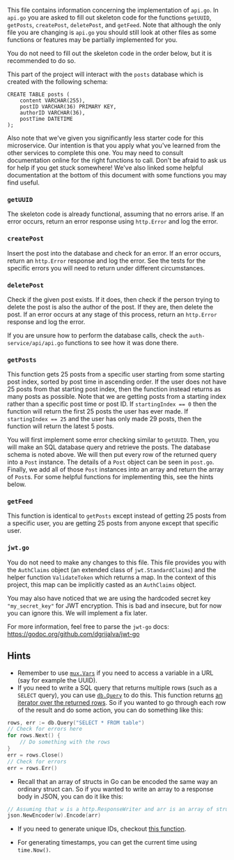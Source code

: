 This file contains information concerning the implementation of `api.go`. In `api.go` you are asked to fill out skeleton code for the functions `getUUID`, `getPosts`, `createPost`, `deletePost`, and `getFeed`. Note that although the only file you are changing is `api.go` you should still look at other files as some functions or features may be partially implemented for you.

You do not need to fill out the skeleton code in the order below, but it is recommended to do so.

This part of the project will interact with the `posts` database which is created with the following schema:

```
CREATE TABLE posts (
    content VARCHAR(255),
    postID VARCHAR(36) PRIMARY KEY,
    authorID VARCHAR(36),
    postTime DATETIME
);
```

Also note that we've given you significantly less starter code for this microservice. Our intention is that you apply what you've learned from the other services to complete this one. You may need to consult documentation online for the right functions to call. Don't be afraid to ask us for help if you get stuck somewhere! We've also linked some helpful documentation at the bottom of this document with some functions you may find useful.

### `getUUID`

The skeleton code is already functional, assuming that no errors arise. If an error occurs, return an error response using `http.Error` and log the error.

### `createPost`

Insert the post into the database and check for an error. If an error occurs, return an `http.Error` response and log the error. See the tests for the specific errors you will need to return under different circumstances.

### `deletePost`

Check if the given post exists. If it does, then check if the person trying to delete the post is also the author of the post. If they are, then delete the post. If an error occurs at any stage of this process, return an `http.Error` response and log the error.

If you are unsure how to perform the database calls, check the `auth-service/api/api.go` functions to see how it was done there.

### `getPosts`

This function gets 25 posts from a specific user starting from some starting post index, sorted by post time in ascending order. If the user does not have 25 posts from that starting post index, then the function instead returns as many posts as possible. Note that we are getting posts from a starting index rather than a specific post time or post ID. If `startingIndex == 0` then the function will return the first 25 posts the user has ever made. If `startingIndex == 25` and the user has only made 29 posts, then the function will return the latest 5 posts.

You will first implement some error checking similar to `getUUID`. Then, you will make an SQL database query and retrieve the posts. The database schema is noted above. We will then put every row of the returned query into a `Post` instance. The details of a `Post` object can be seen in `post.go`. Finally, we add all of those `Post` instances into an array and return the array of `Post`s. For some helpful functions for implementing this, see the hints below.

### `getFeed`

This function is identical to `getPosts` except instead of getting 25 posts from a specific user, you are getting 25 posts from anyone except that specific user.

### `jwt.go`

You do not need to make any changes to this file. This file provides you with the `AuthClaims` object (an extended class of `jwt.StandardClaims`) and the helper function `ValidateToken` which returns a map. In the context of this project, this map can be implicitly casted as an `AuthClaims` object.

You may also have noticed that we are using the hardcoded secret key `"my_secret_key"` for JWT encryption. This is bad and insecure, but for now you can ignore this. We will implement a fix later.

For more information, feel free to parse the `jwt-go` docs: https://godoc.org/github.com/dgrijalva/jwt-go

## Hints

- Remember to use [`mux.Vars`](https://pkg.go.dev/github.com/gorilla/mux#Vars) if you need to access a variable in a URL (say for example the UUID).
- If you need to write a SQL query that returns multiple rows (such as a `SELECT` query), you can use [`db.Query`](https://golang.org/pkg/database/sql/#DB.Query) to do this. This function returns [an iterator over the returned rows](https://golang.org/pkg/database/sql/#Rows). So if you wanted to go through each row of the result and do some action, you can do something like this:

```go
rows, err := db.Query("SELECT * FROM table")
// Check for errors here
for rows.Next() {
    // Do something with the rows
}
err = rows.Close()
// Check for errors
err = rows.Err()
```
- Recall that an array of structs in Go can be encoded the same way an ordinary struct can. So if you wanted to write an array to a response body in JSON, you can do it like this:

```go
// Assuming that w is a http.ResponseWriter and arr is an array of structs
json.NewEncoder(w).Encode(arr)
```
- If you need to generate unique IDs, checkout [this function](https://pkg.go.dev/github.com/google/uuid#New).

- For generating timestamps, you can get the current time using `time.Now()`.